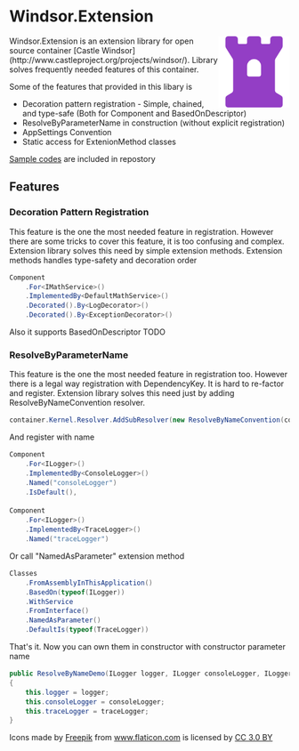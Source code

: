 # Windsor.Extension
<img align="right" src="Resource/Images/Logo.Purple.128.png">
Windsor.Extension is an extension library for open source container [Castle Windsor](http://www.castleproject.org/projects/windsor/). Library solves frequently needed features of this container.

Some of the features that provided in this libary is
  - Decoration pattern registration - Simple, chained, and type-safe  (Both for Component and BasedOnDescriptor)
  - ResolveByParameterName in construction (without explicit registration)
  - AppSettings Convention
  - Static access  for ExtenionMethod classes

[Sample codes](https://github.com/onureker/Windsor.Extension/tree/master/Source/Demos/Windsor.Extension.Demo) are included in repostory

## Features
### Decoration Pattern Registration
This feature is the one the most needed feature in registration. However there are some tricks to cover this feature, it is too confusing and complex.
Extension library solves this need by simple extension methods. Extension methods handles type-safety and decoration order 
```csharp
Component
    .For<IMathService>()
    .ImplementedBy<DefaultMathService>()
    .Decorated().By<LogDecorator>()
    .Decorated().By<ExceptionDecorator>()
```
Also it supports BasedOnDescriptor
TODO

### ResolveByParameterName
This feature is the one the most needed feature in registration too. However there is a legal way registration with DependencyKey. It is hard to re-factor and register.
Extension library solves this need just by adding ResolveByNameConvention resolver.
```csharp
container.Kernel.Resolver.AddSubResolver(new ResolveByNameConvention(container));
```
And register with name
```csharp
Component
    .For<ILogger>()
    .ImplementedBy<ConsoleLogger>()
    .Named("consoleLogger")
    .IsDefault(),

Component
    .For<ILogger>()
    .ImplementedBy<TraceLogger>()
    .Named("traceLogger")
```
Or call "NamedAsParameter" extension method
```csharp
Classes
    .FromAssemblyInThisApplication()
    .BasedOn(typeof(ILogger))
    .WithService
    .FromInterface()
    .NamedAsParameter()
    .DefaultIs(typeof(TraceLogger))
```
That's it. Now you can own them in constructor with constructor parameter name
```csharp
public ResolveByNameDemo(ILogger logger, ILogger consoleLogger, ILogger traceLogger)
{
    this.logger = logger;
    this.consoleLogger = consoleLogger;
    this.traceLogger = traceLogger;
}
```

Icons made by <a href="http://www.freepik.com" title="Freepik">Freepik</a> from <a href="http://www.flaticon.com" title="Flaticon">www.flaticon.com</a> is licensed by <a href="http://creativecommons.org/licenses/by/3.0/" title="Creative Commons BY 3.0" target="_blank">CC 3.0 BY</a>
